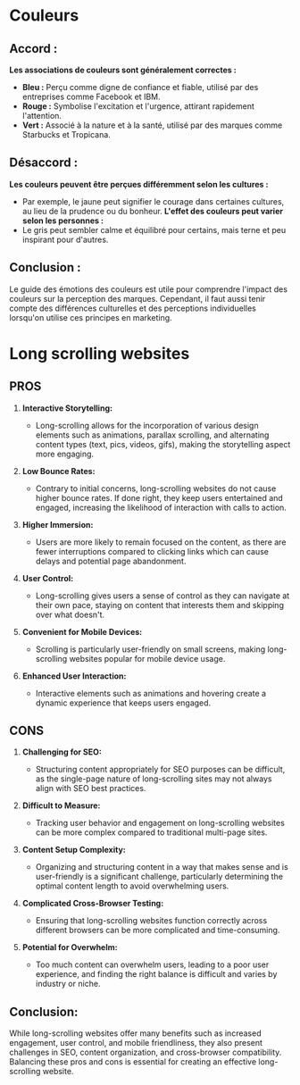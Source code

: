 # Couleurs
## Accord :

**Les associations de couleurs sont généralement correctes :**
- **Bleu :** Perçu comme digne de confiance et fiable, utilisé par des entreprises comme Facebook et IBM.
- **Rouge :** Symbolise l'excitation et l'urgence, attirant rapidement l'attention.
- **Vert :** Associé à la nature et à la santé, utilisé par des marques comme Starbucks et Tropicana.

## Désaccord :

**Les couleurs peuvent être perçues différemment selon les cultures :**
- Par exemple, le jaune peut signifier le courage dans certaines cultures, au lieu de la prudence ou du bonheur.
**L'effet des couleurs peut varier selon les personnes :**
- Le gris peut sembler calme et équilibré pour certains, mais terne et peu inspirant pour d'autres.

## Conclusion :

Le guide des émotions des couleurs est utile pour comprendre l'impact des couleurs sur la perception des marques. Cependant, il faut aussi tenir compte des différences culturelles et des perceptions individuelles lorsqu'on utilise ces principes en marketing.

# Long scrolling websites

## PROS
1. **Interactive Storytelling:**
   - Long-scrolling allows for the incorporation of various design elements such as animations, parallax scrolling, and alternating content types (text, pics, videos, gifs), making the storytelling aspect more engaging.

2. **Low Bounce Rates:**
   - Contrary to initial concerns, long-scrolling websites do not cause higher bounce rates. If done right, they keep users entertained and engaged, increasing the likelihood of interaction with calls to action.

3. **Higher Immersion:**
   - Users are more likely to remain focused on the content, as there are fewer interruptions compared to clicking links which can cause delays and potential page abandonment.

4. **User Control:**
   - Long-scrolling gives users a sense of control as they can navigate at their own pace, staying on content that interests them and skipping over what doesn't.

5. **Convenient for Mobile Devices:**
   - Scrolling is particularly user-friendly on small screens, making long-scrolling websites popular for mobile device usage.

6. **Enhanced User Interaction:**
   - Interactive elements such as animations and hovering create a dynamic experience that keeps users engaged.

## CONS
1. **Challenging for SEO:**
   - Structuring content appropriately for SEO purposes can be difficult, as the single-page nature of long-scrolling sites may not always align with SEO best practices.

2. **Difficult to Measure:**
   - Tracking user behavior and engagement on long-scrolling websites can be more complex compared to traditional multi-page sites.

3. **Content Setup Complexity:**
   - Organizing and structuring content in a way that makes sense and is user-friendly is a significant challenge, particularly determining the optimal content length to avoid overwhelming users.

4. **Complicated Cross-Browser Testing:**
   - Ensuring that long-scrolling websites function correctly across different browsers can be more complicated and time-consuming.

5. **Potential for Overwhelm:**
   - Too much content can overwhelm users, leading to a poor user experience, and finding the right balance is difficult and varies by industry or niche.

## Conclusion:
While long-scrolling websites offer many benefits such as increased engagement, user control, and mobile friendliness, they also present challenges in SEO, content organization, and cross-browser compatibility. Balancing these pros and cons is essential for creating an effective long-scrolling website.